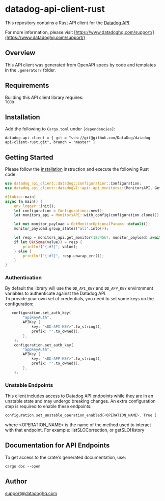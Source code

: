 # datadog-api-client-rust

This repository contains a Rust API client for the [Datadog API](https://docs.datadoghq.com/api/).

For more information, please visit [https://www.datadoghq.com/support/](https://www.datadoghq.com/support/)

## Overview

This API client was generated from OpenAPI specs by code and templates in the `.generator/` folder.

## Requirements

Building this API client library requires:  
``TODO``

## Installation

Add the following to `Cargo.toml` under `[dependencies]`:

```
datadog-api-client = { git = "ssh://git@github.com/DataDog/datadog-api-client-rust.git", branch = "master" }
```

## Getting Started

Please follow the [installation](#installation) instruction and execute the following Rust code:

```Rust
use datadog_api_client::datadog::configuration::Configuration;
use datadog_api_client::datadogV1::api::api_monitors::{MonitorsAPI, GetMonitorOptionalParams};

#[tokio::main]
async fn main() {
    env_logger::init();
    let configuration = Configuration::new();
    let monitors_api = MonitorsAPI::with_config(configuration.clone());

    let mut monitor_payload = GetMonitorOptionalParams::default();
    monitor_payload.group_states("all".into());

    let resp = monitors_api.get_monitor(1234567, monitor_payload).await;
    if let Ok(Some(value)) = resp {
        println!("{:#?}", value);
    } else {
        println!("{:#?}", resp.unwrap_err());
    }
}
```

### Authentication

By default the library will use the `DD_API_KEY` and `DD_APP_KEY` environment variables to authenticate against the Datadog API.  
To provide your own set of credentials, you need to set some keys on the configuration:

```rust
   configuration.set_auth_key(
        "apiKeyAuth",
        APIKey {
            key: "<DD-API-KEY>".to_string(),
            prefix: "".to_owned(),
        },
    );
    configuration.set_auth_key(
        "appKeyAuth",
        APIKey {
            key: "<DD-APP-KEY>".to_string(),
            prefix: "".to_owned(),
        },
    );

```

### Unstable Endpoints

This client includes access to Datadog API endpoints while they are in an unstable state and may undergo breaking changes. An extra configuration step is required to enable these endpoints:

```rust
configuration.set_unstable_operation_enabled(<OPERATION_NAME>, True )
```
where <OPERATION_NAME> is the name of the method used to interact with that endpoint. For example: listSLOCorrection, or getSLOHistory

## Documentation for API Endpoints

To get access to the crate's generated documentation, use:

```
cargo doc --open
```

## Author

support@datadoghq.com

